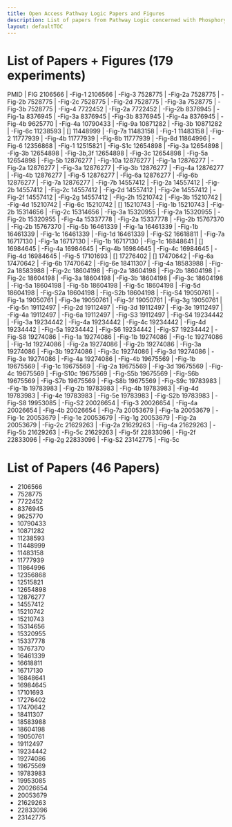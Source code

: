 ```yaml
---
title: Open Access Pathway Logic Papers and Figures  
description: List of papers from Pathway Logic concerned with Phosphorylation experiments 
layout: defaultTOC
---
```


# List of Papers + Figures (179 experiments)

PMID | FIG
2106566 | -Fig-1
2106566 | -Fig-3
7528775 | -Fig-2a
7528775 | -Fig-2b
7528775 | -Fig-2c
7528775 | -Fig-2d
7528775 | -Fig-3a
7528775 | -Fig-3b
7528775 | -Fig-4
7722452 | -Fig-2a
7722452 | -Fig-2b
8376945 | -Fig-1a
8376945 | -Fig-3a
8376945 | -Fig-3b
8376945 | -Fig-4a
8376945 | -Fig-4b
9625770 | -Fig-4a
10790433 | -Fig-9a
10871282 | -Fig-3b
10871282 | -Fig-6c
11238593 | []
11448999 | -Fig-7a
11483158 | -Fig-1
11483158 | -Fig-2
11777939 | -Fig-4b
11777939 | -Fig-8b
11777939 | -Fig-8d
11864996 | -Fig-6
12356868 | -Fig-1
12515821 | -Fig-S1c
12654898 | -Fig-3a
12654898 | -Fig-3b
12654898 | -Fig-3b,3f
12654898 | -Fig-3c
12654898 | -Fig-5a
12654898 | -Fig-5b
12876277 | -Fig-10a
12876277 | -Fig-1a
12876277 | -Fig-2a
12876277 | -Fig-3a
12876277 | -Fig-3b
12876277 | -Fig-4a
12876277 | -Fig-4b
12876277 | -Fig-5
12876277 | -Fig-6a
12876277 | -Fig-6b
12876277 | -Fig-7a
12876277 | -Fig-7b
14557412 | -Fig-2a
14557412 | -Fig-2b
14557412 | -Fig-2c
14557412 | -Fig-2d
14557412 | -Fig-2e
14557412 | -Fig-2f
14557412 | -Fig-2g
14557412 | -Fig-2h
15210742 | -Fig-3b
15210742 | -Fig-4d
15210742 | -Fig-6c
15210742 | []
15210743 | -Fig-1b
15210743 | -Fig-2b
15314656 | -Fig-2c
15314656 | -Fig-3a
15320955 | -Fig-2a
15320955 | -Fig-2b
15320955 | -Fig-4a
15337778 | -Fig-2a
15337778 | -Fig-2b
15767370 | -Fig-2b
15767370 | -Fig-5b
16461339 | -Fig-1a
16461339 | -Fig-1b
16461339 | -Fig-1c
16461339 | -Fig-1d
16461339 | -Fig-S2
16618811 | -Fig-7a
16717130 | -Fig-1a
16717130 | -Fig-1b
16717130 | -Fig-1c
16848641 | []
16984645 | -Fig-4a
16984645 | -Fig-4b
16984645 | -Fig-4c
16984645 | -Fig-4d
16984645 | -Fig-5
17101693 | []
17276402 | []
17470642 | -Fig-6a
17470642 | -Fig-6b
17470642 | -Fig-6e
18411307 | -Fig-4a
18583988 | -Fig-2a
18583988 | -Fig-2c
18604198 | -Fig-2a
18604198 | -Fig-2b
18604198 | -Fig-2c
18604198 | -Fig-3a
18604198 | -Fig-3b
18604198 | -Fig-3c
18604198 | -Fig-5a
18604198 | -Fig-5b
18604198 | -Fig-5c
18604198 | -Fig-5d
18604198 | -Fig-S2a
18604198 | -Fig-S2b
18604198 | -Fig-S4
19050761 | -Fig-1a
19050761 | -Fig-3e
19050761 | -Fig-3f
19050761 | -Fig-3g
19050761 | -Fig-5n
19112497 | -Fig-2d
19112497 | -Fig-3d
19112497 | -Fig-3e
19112497 | -Fig-4a
19112497 | -Fig-6a
19112497 | -Fig-S3
19112497 | -Fig-S4
19234442 | -Fig-3a
19234442 | -Fig-4a
19234442 | -Fig-4c
19234442 | -Fig-4d
19234442 | -Fig-5a
19234442 | -Fig-S6
19234442 | -Fig-S7
19234442 | -Fig-S8
19274086 | -Fig-1a
19274086 | -Fig-1b
19274086 | -Fig-1c
19274086 | -Fig-1d
19274086 | -Fig-2a
19274086 | -Fig-2b
19274086 | -Fig-3a
19274086 | -Fig-3b
19274086 | -Fig-3c
19274086 | -Fig-3d
19274086 | -Fig-3e
19274086 | -Fig-4a
19274086 | -Fig-4b
19675569 | -Fig-1b
19675569 | -Fig-1c
19675569 | -Fig-2a
19675569 | -Fig-3d
19675569 | -Fig-4c
19675569 | -Fig-S10c
19675569 | -Fig-S5b
19675569 | -Fig-S6b
19675569 | -Fig-S7b
19675569 | -Fig-S8b
19675569 | -Fig-S9c
19783983 | -Fig-1b
19783983 | -Fig-2b
19783983 | -Fig-4b
19783983 | -Fig-4d
19783983 | -Fig-4e
19783983 | -Fig-5e
19783983 | -Fig-S2b
19783983 | -Fig-S8
19953085 | -Fig-S2
20026654 | -Fig-3
20026654 | -Fig-4a
20026654 | -Fig-4b
20026654 | -Fig-7a
20053679 | -Fig-1a
20053679 | -Fig-1c
20053679 | -Fig-1e
20053679 | -Fig-1g
20053679 | -Fig-2a
20053679 | -Fig-2c
21629263 | -Fig-2a
21629263 | -Fig-4a
21629263 | -Fig-5b
21629263 | -Fig-5c
21629263 | -Fig-5f
22833096 | -Fig-2f
22833096 | -Fig-2g
22833096 | -Fig-S2
23142775 | -Fig-5c


# List of Papers (46 Papers)

* 2106566
* 7528775
* 7722452
* 8376945
* 9625770
* 10790433
* 10871282
* 11238593
* 11448999
* 11483158
* 11777939
* 11864996
* 12356868
* 12515821
* 12654898
* 12876277
* 14557412
* 15210742
* 15210743
* 15314656
* 15320955
* 15337778
* 15767370
* 16461339
* 16618811
* 16717130
* 16848641
* 16984645
* 17101693
* 17276402
* 17470642
* 18411307
* 18583988
* 18604198
* 19050761
* 19112497
* 19234442
* 19274086
* 19675569
* 19783983
* 19953085
* 20026654
* 20053679
* 21629263
* 22833096
* 23142775

